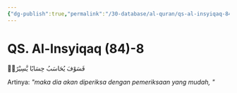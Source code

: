 ```yaml
---
{"dg-publish":true,"permalink":"/30-database/al-quran/qs-al-insyiqaq-84-8/"}
---
```



# QS. Al-Insyiqaq (84)-8
فَسَوْفَ يُحَاسَبُ حِسَابًا يَّسِيْرًاۙ 

Artinya: *"maka dia akan diperiksa dengan pemeriksaan yang mudah, "*
